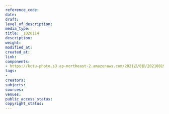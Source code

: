 ```yaml
---
reference_code: 
date: 
draft: 
level_of_description: 
media_type: 
title: _1D20114
description: 
weight: 
modified_at: 
created_at: 
link: 
components:
- https://kctu-photo.s3.ap-northeast-2.amazonaws.com/2021년/8월/20210819_일본+혐한+극우+지원+국정원은+진상을+밝혀라+기자회견/_1D20114.jpg
tags:
- 
creators: 
subjects: 
sources: 
venues: 
public_access_status: 
copyright_status: 
---
```

